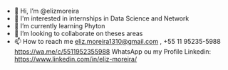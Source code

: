 - 👋 Hi, I’m @elizmoreira
- 👀 I'm interested in internships in Data Science and Network
- 🌱 I’m currently learning Phyton
- 💞️ I’m looking to collaborate on theses areas
- 📫 How to reach me eliz.moreira1310@gmail.com , +55 11 95235-5988 https://wa.me/c/5511952355988 WhatsApp ou my Profile Linkedin: https://www.linkedin.com/in/eliz-moreira/

<!---
elizmoreira/elizmoreira is a ✨ special ✨ repository because its `README.md` (this file) appears on your GitHub profile.
You can click the Preview link to take a look at your changes.
--->
